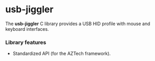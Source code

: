 
# usb-jiggler

The **usb-jiggler** C library provides a USB HID profile with mouse and keyboard interfaces.

### Library features

- Standardized API (for the AZTech framework).
